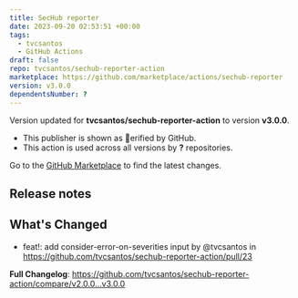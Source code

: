 ```yaml
---
title: SecHub reporter
date: 2023-09-20 02:53:51 +00:00
tags:
  - tvcsantos
  - GitHub Actions
draft: false
repo: tvcsantos/sechub-reporter-action
marketplace: https://github.com/marketplace/actions/sechub-reporter
version: v3.0.0
dependentsNumber: ?
---
```



Version updated for **tvcsantos/sechub-reporter-action** to version **v3.0.0**.
- This publisher is shown as erified by GitHub.
- This action is used across all versions by **?** repositories.

Go to the [GitHub Marketplace](https://github.com/marketplace/actions/sechub-reporter) to find the latest changes.

## Release notes

## What's Changed
* feat!: add consider-error-on-severities input by @tvcsantos in https://github.com/tvcsantos/sechub-reporter-action/pull/23


**Full Changelog**: https://github.com/tvcsantos/sechub-reporter-action/compare/v2.0.0...v3.0.0
